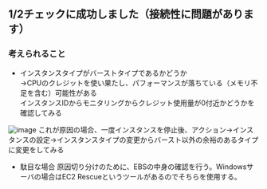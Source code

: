 ## 1/2チェックに成功しました（接続性に問題があります）
### 考えられること
 - インスタンスタイプがバーストタイプであるかどうか  
→CPUのクレジットを使い果たし、パフォーマンスが落ちている（メモリ不足を含む）可能性がある  
インスタンスIDからモニタリングからクレジット使用量が0付近かどうかを確認してみる  

![image](https://user-images.githubusercontent.com/33019234/133182591-6025977b-4008-45ef-ad69-e6011437414f.png)
これが原因の場合、一度インスタンスを停止後、アクション→インスタンスの設定→インスタンスタイプの変更からバースト以外の余裕のあるタイプに変更をしてみる  

 - 駄目な場合
 原因切り分けのために、EBSの中身の確認を行う。Windowsサーバの場合はEC2 Rescueというツールがあるのでそちらを使用する。  
 
 
